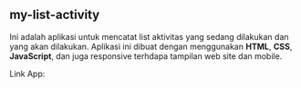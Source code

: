 ## my-list-activity

<p>Ini adalah aplikasi untuk mencatat list aktivitas yang sedang dilakukan dan yang akan dilakukan. Aplikasi ini dibuat dengan menggunakan <strong>HTML</strong>, <strong>CSS</strong>, <strong>JavaScript</strong>, dan juga responsive terhdapa tampilan web site dan mobile.</p>

<p>Link App: </p>

